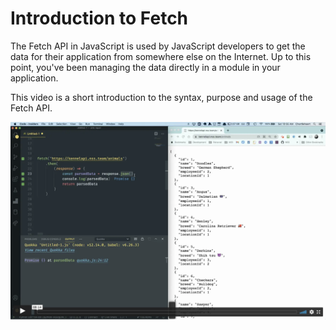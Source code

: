 # Introduction to Fetch

The Fetch API in JavaScript is used by JavaScript developers to get the data for their application from somewhere else on the Internet. Up to this point, you've been managing the data directly in a module in your application.

This video is a short introduction to the syntax, purpose and usage of the Fetch API.

[<img src="./images/fetch-intro.png" width="800px" />](https://vimeo.com/532643104)
